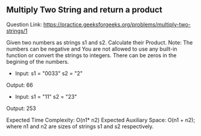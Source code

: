 ## Multiply Two String and return a product 

Question Link: https://practice.geeksforgeeks.org/problems/multiply-two-strings/1

Given two numbers as strings s1 and s2. Calculate their Product.
Note: The numbers can be negative and You are not allowed to use any built-in function or convert the strings to integers. There can be zeros in the begining of the numbers.

- Input:
s1 = "0033"
s2 = "2"

Output:
66
- Input:
s1 = "11"
s2 = "23"

Output:
253

Expected Time Complexity: O(n1* n2)
Expected Auxiliary Space: O(n1 + n2); where n1 and n2 are sizes of strings s1 and s2 respectively.
